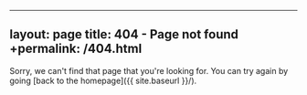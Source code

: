 ---
 layout: page
 title: 404 - Page not found
+permalink: /404.html
 ---
 
 Sorry, we can't find that page that you're looking for. You can try again by going [back to the homepage]({{ site.baseurl }}/).
